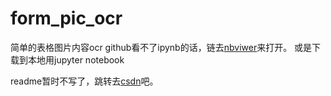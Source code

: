 # form_pic_ocr
简单的表格图片内容ocr
github看不了ipynb的话，链去[nbviwer](https://nbviewer.jupyter.org)来打开。
或是下载到本地用jupyter notebook

readme暂时不写了，跳转去[csdn](https://blog.csdn.net/muxiong0308/article/details/80969355)吧。
